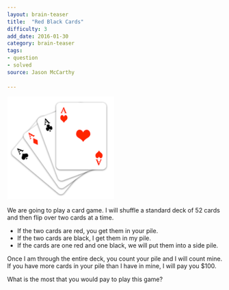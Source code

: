 ```yaml
---
layout: brain-teaser
title:  "Red Black Cards"
difficulty: 3
add_date: 2016-01-30
category: brain-teaser
tags:
- question
- solved
source: Jason McCarthy

---
```


<img src="image.png" alt="Aces" width="250px">

We are going to play a card game.  I will shuffle a standard deck of 52 cards and then flip over two cards at a time.

- If the two cards are red, you get them in your pile.
- If the two cards are black, I get them in my pile.
- If the cards are one red and one black, we will put them into a side pile.

Once I am through the entire deck, you count your pile and I will count mine.  If you have more cards in your pile than I have in mine, I will pay you $100.

What is the most that you would pay to play this game?
